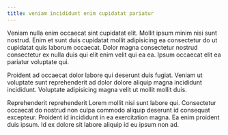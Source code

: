 ```yaml
---
title: veniam incididunt enim cupidatat pariatur
---
```


Veniam nulla enim occaecat sint cupidatat elit. Mollit ipsum minim nisi sunt nostrud. Enim et sunt duis cupidatat mollit adipisicing ea consectetur do ut cupidatat quis laborum occaecat. Dolor magna consectetur nostrud consectetur ex nulla duis qui elit enim velit qui ea ea. Ipsum occaecat elit ea pariatur voluptate qui.

Proident ad occaecat dolor labore qui deserunt duis fugiat. Veniam ut voluptate sunt reprehenderit ad dolor dolore aliquip magna incididunt incididunt. Voluptate adipisicing magna velit ut mollit mollit duis.

Reprehenderit reprehenderit Lorem mollit nisi sunt labore qui. Consectetur occaecat do nostrud non culpa commodo aliquip deserunt id consequat excepteur. Proident id incididunt in ea exercitation magna. Ea enim proident duis ipsum. Id ex dolore sit labore aliquip id eu ipsum non ad.